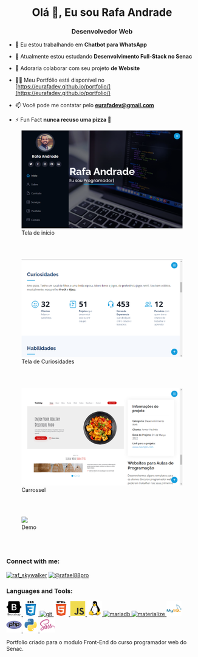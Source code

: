 <h1 align="center">Olá 👋, Eu sou Rafa Andrade</h1>
<h3 align="center">Desenvolvedor Web</h3>

- 🔭 Eu estou trabalhando em **Chatbot para WhatsApp**

- 🌱 Atualmente estou estudando **Desenvolvimento Full-Stack no Senac**

- 👯 Adoraria colaborar com seu projeto **de Website**

- 👨‍💻 Meu Portfólio está disponível no [https://eurafadev.github.io/portfolio/](https://eurafadev.github.io/portfolio/)

- 📫 Você pode me contatar pelo **eurafadev@gmail.com**

- ⚡ Fun Fact **nunca recuso uma pizza 🍕**

<figure>
<img src="./tela1.png">
<figcaption>Tela de início</figcaption>
</figure><br><br>
<figure>
<img src="./tela2.png">
<figcaption>Tela de Curiosidades</figcaption>
</figure><br><br>
<figure>
<img src="./tela3.png">
<figcaption>Carrossel</figcaption>
</figure><br><br>
<figure>
<img src="./video-profile.gif">
<figcaption>Demo</figcaption>
</figure><br><br>

<h3 align="left">Connect with me:</h3>
<p align="left">
<a href="https://twitter.com/raf_skywalker" target="blank"><img align="center" src="https://raw.githubusercontent.com/rahuldkjain/github-profile-readme-generator/master/src/images/icons/Social/twitter.svg" alt="raf_skywalker" height="30" width="40" /></a>
<a href="https://instagram.com/@rafael88pro" target="blank"><img align="center" src="https://raw.githubusercontent.com/rahuldkjain/github-profile-readme-generator/master/src/images/icons/Social/instagram.svg" alt="@rafael88pro" height="30" width="40" /></a>
</p>

<h3 align="left">Languages and Tools:</h3>
<p align="left"> <a href="https://getbootstrap.com" target="_blank" rel="noreferrer"> <img src="https://raw.githubusercontent.com/devicons/devicon/master/icons/bootstrap/bootstrap-plain-wordmark.svg" alt="bootstrap" width="40" height="40"/> </a> <a href="https://www.w3schools.com/css/" target="_blank" rel="noreferrer"> <img src="https://raw.githubusercontent.com/devicons/devicon/master/icons/css3/css3-original-wordmark.svg" alt="css3" width="40" height="40"/> </a> <a href="https://git-scm.com/" target="_blank" rel="noreferrer"> <img src="https://www.vectorlogo.zone/logos/git-scm/git-scm-icon.svg" alt="git" width="40" height="40"/> </a> <a href="https://www.w3.org/html/" target="_blank" rel="noreferrer"> <img src="https://raw.githubusercontent.com/devicons/devicon/master/icons/html5/html5-original-wordmark.svg" alt="html5" width="40" height="40"/> </a> <a href="https://developer.mozilla.org/en-US/docs/Web/JavaScript" target="_blank" rel="noreferrer"> <img src="https://raw.githubusercontent.com/devicons/devicon/master/icons/javascript/javascript-original.svg" alt="javascript" width="40" height="40"/> </a> <a href="https://www.linux.org/" target="_blank" rel="noreferrer"> <img src="https://raw.githubusercontent.com/devicons/devicon/master/icons/linux/linux-original.svg" alt="linux" width="40" height="40"/> </a> <a href="https://mariadb.org/" target="_blank" rel="noreferrer"> <img src="https://www.vectorlogo.zone/logos/mariadb/mariadb-icon.svg" alt="mariadb" width="40" height="40"/> </a> <a href="https://materializecss.com/" target="_blank" rel="noreferrer"> <img src="https://raw.githubusercontent.com/prplx/svg-logos/5585531d45d294869c4eaab4d7cf2e9c167710a9/svg/materialize.svg" alt="materialize" width="40" height="40"/> </a> <a href="https://www.mysql.com/" target="_blank" rel="noreferrer"> <img src="https://raw.githubusercontent.com/devicons/devicon/master/icons/mysql/mysql-original-wordmark.svg" alt="mysql" width="40" height="40"/> </a> <a href="https://www.php.net" target="_blank" rel="noreferrer"> <img src="https://raw.githubusercontent.com/devicons/devicon/master/icons/php/php-original.svg" alt="php" width="40" height="40"/> </a> <a href="https://www.python.org" target="_blank" rel="noreferrer"> <img src="https://raw.githubusercontent.com/devicons/devicon/master/icons/python/python-original.svg" alt="python" width="40" height="40"/> </a> <a href="https://sass-lang.com" target="_blank" rel="noreferrer"> <img src="https://raw.githubusercontent.com/devicons/devicon/master/icons/sass/sass-original.svg" alt="sass" width="40" height="40"/> </a> </p>

Portfolio criado para o modulo Front-End do curso programador web do Senac.
